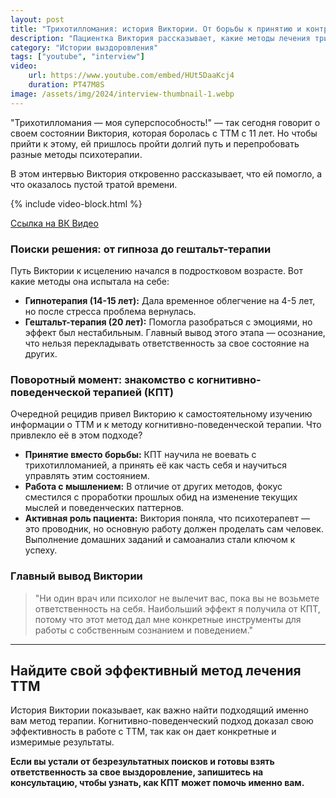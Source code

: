 ```yaml
---
layout: post
title: "Трихотилломания: история Виктории. От борьбы к принятию и контролю."
description: "Пациентка Виктория рассказывает, какие методы лечения трихотилломании она пробовала за 20 лет: гипнотерапия, гештальт-терапия и КПТ. Узнайте, что оказалось самым эффективным."
category: "Истории выздоровления"
tags: ["youtube", "interview"]
video:
    url: https://www.youtube.com/embed/HUt5DaaKcj4
    duration: PT47M8S
image: /assets/img/2024/interview-thumbnail-1.webp
---
```


"Трихотилломания — моя суперспособность!" — так сегодня говорит о своем состоянии Виктория, которая боролась с ТТМ с 11 лет. Но чтобы прийти к этому, ей пришлось пройти долгий путь и перепробовать разные методы психотерапии.

В этом интервью Виктория откровенно рассказывает, что ей помогло, а что оказалось пустой тратой времени.

{% include video-block.html %}

<a href="https://vkvideo.ru/video-211245681_456239020" rel="nofollow">Ссылка на ВК Видео</a>

### Поиски решения: от гипноза до гештальт-терапии

Путь Виктории к исцелению начался в подростковом возрасте. Вот какие методы она испытала на себе:

* **Гипнотерапия (14-15 лет):** Дала временное облегчение на 4-5 лет, но после стресса проблема вернулась.
* **Гештальт-терапия (20 лет):** Помогла разобраться с эмоциями, но эффект был нестабильным. Главный вывод этого этапа — осознание, что нельзя перекладывать ответственность за свое состояние на других.

### Поворотный момент: знакомство с когнитивно-поведенческой терапией (КПТ)

Очередной рецидив привел Викторию к самостоятельному изучению информации о ТТМ и к методу когнитивно-поведенческой терапии. Что привлекло её в этом подходе?

* **Принятие вместо борьбы:** КПТ научила не воевать с трихотилломанией, а принять её как часть себя и научиться управлять этим состоянием.
* **Работа с мышлением:** В отличие от других методов, фокус сместился с проработки прошлых обид на изменение текущих мыслей и поведенческих паттернов.
* **Активная роль пациента:** Виктория поняла, что психотерапевт — это проводник, но основную работу должен проделать сам человек. Выполнение домашних заданий и самоанализ стали ключом к успеху.

### Главный вывод Виктории

> "Ни один врач или психолог не вылечит вас, пока вы не возьмете ответственность на себя. Наибольший эффект я получила от КПТ, потому что этот метод дал мне конкретные инструменты для работы с собственным сознанием и поведением."

---

## Найдите свой эффективный метод лечения ТТМ

История Виктории показывает, как важно найти подходящий именно вам метод терапии. Когнитивно-поведенческий подход доказал свою эффективность в работе с ТТМ, так как он дает конкретные и измеримые результаты.

**Если вы устали от безрезультатных поисков и готовы взять ответственность за свое выздоровление, запишитесь на консультацию, чтобы узнать, как КПТ может помочь именно вам.**











